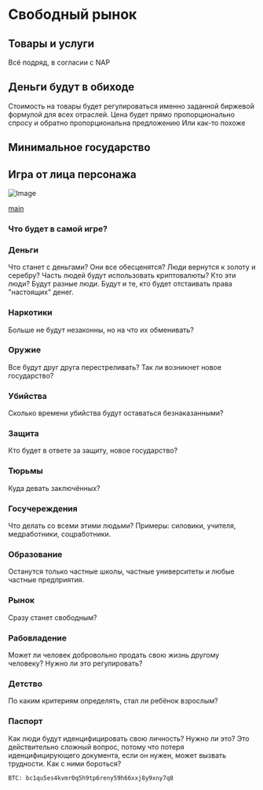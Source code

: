 # Свободный рынок

## Товары и услуги

Всё подряд, в согласии с NAP

## Деньги будут в обиходе

Стоимость на товары будет регулироваться именно заданной биржевой формулой для всех отраслей. Цена будет прямо пропорционально спросу и обратно пропорциональна предложению
Или как-то похоже

## Минимальное государство

## Игра от лица персонажа

![Image](https://i.ytimg.com/vi/lzPbUUPutnk/maxresdefault.jpg)

[main](https://poolsar42.github.io/tax-free)


### Что будет в самой игре?

### Деньги
Что станет с деньгами? Они все обесценятся? Люди вернутся к золоту и серебру? Часть людей будут использовать криптовалюты? Кто эти люди? Будут разные люди. Будут и те, кто будет отстаивать права "настоящих" денег.

### Наркотики
Больше не будут незаконны, но на что их обменивать?

### Оружие
Все будут друг друга перестреливать? Так ли возникнет новое государство?

### Убийства
Сколько времени убийства будут оставаться безнаказанными?

### Защита
Кто будет в ответе за защиту, новое государство?

### Тюрьмы
Куда девать заключённых?

### Госучереждения
Что делать со всеми этими людьми? Примеры: силовики, учителя, медработники, соцработники.

### Образование
Останутся только частные школы, частные университеты и любые частные предприятия.

### Рынок
Сразу станет свободным?

### Рабовладение
Может ли человек добровольно продать свою жизнь другому человеку? Нужно ли это регулировать?

### Детство
По каким критериям определять, стал ли ребёнок взрослым?

### Паспорт
Как люди будут иденцифицировать свою личность? Нужно ли это? Это действительно сложный вопрос, потому что потеря иденцифицирующего документа, если он нужен, может вызвать трудности. Как с ними бороться?

```
BTC: bc1qu5es4kvmr0q5h9tp6reny59h66xxj8y9xny7q8
```
